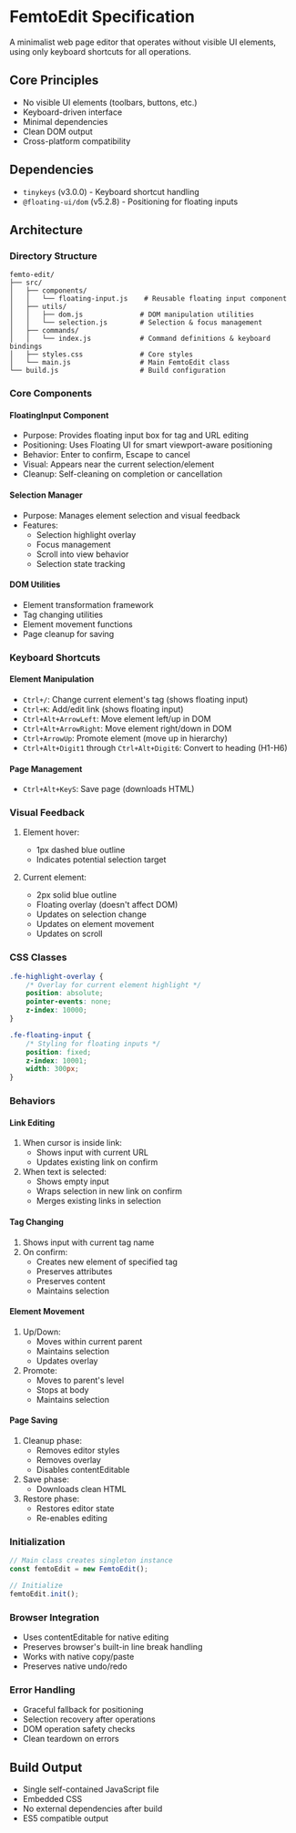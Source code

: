 # FemtoEdit Specification

A minimalist web page editor that operates without visible UI elements, using only keyboard shortcuts for all operations.

## Core Principles
- No visible UI elements (toolbars, buttons, etc.)
- Keyboard-driven interface
- Minimal dependencies
- Clean DOM output
- Cross-platform compatibility

## Dependencies
- `tinykeys` (v3.0.0) - Keyboard shortcut handling
- `@floating-ui/dom` (v5.2.8) - Positioning for floating inputs

## Architecture

### Directory Structure
```
femto-edit/
├── src/
│   ├── components/
│   │   └── floating-input.js    # Reusable floating input component
│   ├── utils/
│   │   ├── dom.js              # DOM manipulation utilities
│   │   └── selection.js        # Selection & focus management
│   ├── commands/
│   │   └── index.js            # Command definitions & keyboard bindings
│   ├── styles.css              # Core styles
│   └── main.js                 # Main FemtoEdit class
└── build.js                    # Build configuration
```

### Core Components

#### FloatingInput Component
- Purpose: Provides floating input box for tag and URL editing
- Positioning: Uses Floating UI for smart viewport-aware positioning
- Behavior: Enter to confirm, Escape to cancel
- Visual: Appears near the current selection/element
- Cleanup: Self-cleaning on completion or cancellation

#### Selection Manager
- Purpose: Manages element selection and visual feedback
- Features:
  - Selection highlight overlay
  - Focus management
  - Scroll into view behavior
  - Selection state tracking

#### DOM Utilities
- Element transformation framework
- Tag changing utilities
- Element movement functions
- Page cleanup for saving

### Keyboard Shortcuts

#### Element Manipulation
- `Ctrl+/`: Change current element's tag (shows floating input)
- `Ctrl+K`: Add/edit link (shows floating input)
- `Ctrl+Alt+ArrowLeft`: Move element left/up in DOM
- `Ctrl+Alt+ArrowRight`: Move element right/down in DOM
- `Ctrl+ArrowUp`: Promote element (move up in hierarchy)
- `Ctrl+Alt+Digit1` through `Ctrl+Alt+Digit6`: Convert to heading (H1-H6)

#### Page Management
- `Ctrl+Alt+KeyS`: Save page (downloads HTML)

### Visual Feedback
1. Element hover:
   - 1px dashed blue outline
   - Indicates potential selection target

2. Current element:
   - 2px solid blue outline
   - Floating overlay (doesn't affect DOM)
   - Updates on selection change
   - Updates on element movement
   - Updates on scroll

### CSS Classes
```css
.fe-highlight-overlay {
    /* Overlay for current element highlight */
    position: absolute;
    pointer-events: none;
    z-index: 10000;
}

.fe-floating-input {
    /* Styling for floating inputs */
    position: fixed;
    z-index: 10001;
    width: 300px;
}
```

### Behaviors

#### Link Editing
1. When cursor is inside link:
   - Shows input with current URL
   - Updates existing link on confirm
2. When text is selected:
   - Shows empty input
   - Wraps selection in new link on confirm
   - Merges existing links in selection

#### Tag Changing
1. Shows input with current tag name
2. On confirm:
   - Creates new element of specified tag
   - Preserves attributes
   - Preserves content
   - Maintains selection

#### Element Movement
1. Up/Down:
   - Moves within current parent
   - Maintains selection
   - Updates overlay
2. Promote:
   - Moves to parent's level
   - Stops at body
   - Maintains selection

#### Page Saving
1. Cleanup phase:
   - Removes editor styles
   - Removes overlay
   - Disables contentEditable
2. Save phase:
   - Downloads clean HTML
3. Restore phase:
   - Restores editor state
   - Re-enables editing

### Initialization
```javascript
// Main class creates singleton instance
const femtoEdit = new FemtoEdit();

// Initialize
femtoEdit.init();
```

### Browser Integration
- Uses contentEditable for native editing
- Preserves browser's built-in line break handling
- Works with native copy/paste
- Preserves native undo/redo

### Error Handling
- Graceful fallback for positioning
- Selection recovery after operations
- DOM operation safety checks
- Clean teardown on errors

## Build Output
- Single self-contained JavaScript file
- Embedded CSS
- No external dependencies after build
- ES5 compatible output
